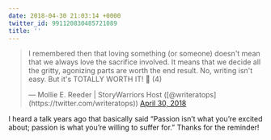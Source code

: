 ```yaml
---
date: 2018-04-30 21:03:14 +0000
twitter_id: 991120830485721089
title: ''
---
```


<blockquote class="twitter-tweet"><p lang="en" dir="ltr">I remembered then that loving something (or someone) doesn&#39;t mean that we always love the sacrifice involved. It means that we decide all the gritty, agonizing parts are worth the end result. No, writing isn&#39;t easy. But it&#39;s TOTALLY WORTH IT! 🙌 (4)</p>&mdash; Mollie E. Reeder | StoryWarriors Host ([@writeratops](https://twitter.com/writeratops)) <a href="https://twitter.com/writeratops/status/991102336671076353?ref_src=twsrc%5Etfw">April 30, 2018</a></blockquote>
<script async src="https://platform.twitter.com/widgets.js" charset="utf-8"></script>

I heard a talk years ago that basically said “Passion isn’t what you’re excited about; passion is what you’re willing to suffer for.” Thanks for the reminder!
